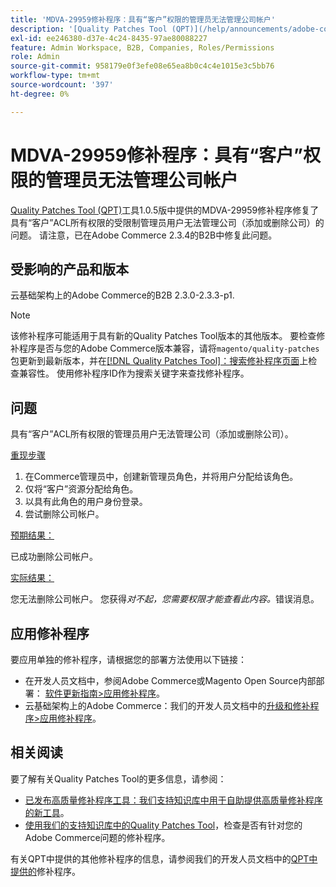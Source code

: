 ```yaml
---
title: 'MDVA-29959修补程序：具有“客户”权限的管理员无法管理公司帐户'
description: '[Quality Patches Tool (QPT)](/help/announcements/adobe-commerce-announcements/magento-quality-patches-released-new-tool-to-self-serve-quality-patches.md)工具1.0.5版中提供的MDVA-29959修补程序修复了具有“客户”ACL所有权限的受限制管理员用户无法管理公司（添加或删除公司）的问题。 请注意，已在Adobe Commerce 2.3.4的B2B中修复此问题。'
exl-id: ee246380-d37e-4c24-8435-97ae80088227
feature: Admin Workspace, B2B, Companies, Roles/Permissions
role: Admin
source-git-commit: 958179e0f3efe08e65ea8b0c4c4e1015e3c5bb76
workflow-type: tm+mt
source-wordcount: '397'
ht-degree: 0%

---
```


# MDVA-29959修补程序：具有“客户”权限的管理员无法管理公司帐户

[Quality Patches Tool (QPT)](/help/announcements/adobe-commerce-announcements/magento-quality-patches-released-new-tool-to-self-serve-quality-patches.md)工具1.0.5版中提供的MDVA-29959修补程序修复了具有“客户”ACL所有权限的受限制管理员用户无法管理公司（添加或删除公司）的问题。 请注意，已在Adobe Commerce 2.3.4的B2B中修复此问题。

## 受影响的产品和版本

云基础架构上的Adobe Commerce的B2B 2.3.0-2.3.3-p1.

>[!NOTE]
>
>该修补程序可能适用于具有新的Quality Patches Tool版本的其他版本。 要检查修补程序是否与您的Adobe Commerce版本兼容，请将`magento/quality-patches`包更新到最新版本，并在[[!DNL Quality Patches Tool]：搜索修补程序页面](https://devdocs.magento.com/quality-patches/tool.html#patch-grid)上检查兼容性。 使用修补程序ID作为搜索关键字来查找修补程序。

## 问题

具有“客户”ACL所有权限的管理员用户无法管理公司（添加或删除公司）。

<u>重现步骤</u>

1. 在Commerce管理员中，创建新管理员角色，并将用户分配给该角色。
1. 仅将“客户”资源分配给角色。
1. 以具有此角色的用户身份登录。
1. 尝试删除公司帐户。

<u>预期结果：</u>

已成功删除公司帐户。

<u>实际结果：</u>

您无法删除公司帐户。 您获得&#x200B;*对不起，您需要权限才能查看此内容。*&#x200B;错误消息。

## 应用修补程序

要应用单独的修补程序，请根据您的部署方法使用以下链接：

* 在开发人员文档中，参阅Adobe Commerce或Magento Open Source内部部署： [软件更新指南>应用修补程序](https://devdocs.magento.com/guides/v2.4/comp-mgr/patching/mqp.html)。
* 云基础架构上的Adobe Commerce：我们的开发人员文档中的[升级和修补程序>应用修补程序](https://devdocs.magento.com/cloud/project/project-patch.html)。

## 相关阅读

要了解有关Quality Patches Tool的更多信息，请参阅：

* [已发布高质量修补程序工具：我们支持知识库中用于自助提供高质量修补程序的新工具](/help/announcements/adobe-commerce-announcements/magento-quality-patches-released-new-tool-to-self-serve-quality-patches.md)。
* [使用我们的支持知识库中的Quality Patches Tool](/help/support-tools/patches-available-in-qpt-tool/check-patch-for-magento-issue-with-magento-quality-patches.md)，检查是否有针对您的Adobe Commerce问题的修补程序。

有关QPT中提供的其他修补程序的信息，请参阅我们的开发人员文档中的[QPT中提供的](https://devdocs.magento.com/quality-patches/tool.html#patch-grid)修补程序。
